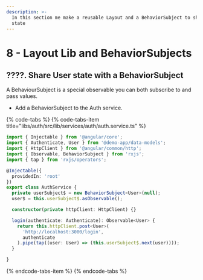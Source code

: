 ```yaml
---
description: >-
  In this section me make a reusable Layout and a BehaviorSubject to share User
  state
---
```


# 8 - Layout Lib and BehaviorSubjects



## ????. Share User state with a BehaviorSubject

A BehaviourSubject is a special observable you can both subscribe to and pass values.

* Add a BehaviorSubject to the Auth service.

{% code-tabs %}
{% code-tabs-item title="libs/auth/src/lib/services/auth/auth.service.ts" %}
```typescript
import { Injectable } from '@angular/core';
import { Authenticate, User } from '@demo-app/data-models';
import { HttpClient } from '@angular/common/http';
import { Observable, BehaviorSubject } from 'rxjs';
import { tap } from 'rxjs/operators';

@Injectable({
  providedIn: 'root'
})
export class AuthService {
  private userSubject$ = new BehaviorSubject<User>(null);
  user$ = this.userSubject$.asObservable();

  constructor(private httpClient: HttpClient) {}

  login(authenticate: Authenticate): Observable<User> {
    return this.httpClient.post<User>(
      'http://localhost:3000/login',
      authenticate
    ).pipe(tap((user: User) => (this.userSubject$.next(user))));
  }

}
```
{% endcode-tabs-item %}
{% endcode-tabs %}

